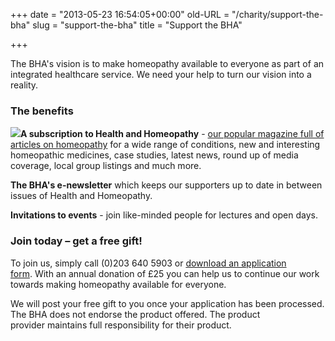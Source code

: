 +++
date = "2013-05-23 16:54:05+00:00"
old-URL = "/charity/support-the-bha"
slug = "support-the-bha"
title = "Support the BHA"

+++

The BHA's vision is to make homeopathy available to everyone as part of an integrated healthcare service. We need your help to turn our vision into a reality.

### The benefits

**![](https://res.cloudinary.com/homeopathyuk/v1557403245/bha/join-today.jpg)A subscription to Health and Homeopathy** - [our popular magazine full of articles on homeopathy](http://localhost/charity/how-we-can-help/health-and-homeopathy-magazine/) for a wide range of conditions, new and interesting homeopathic medicines, case studies, latest news, round up of media coverage, local group listings and much more.

**The BHA's e-newsletter** which keeps our supporters up to date in between issues of Health and Homeopathy.

**Invitations to events** - join like-minded people for lectures and open days.

### Join today – get a free gift!

To join us, simply call (0)203 640 5903 or [download an application form](https://res.cloudinary.com/homeopathyuk/v1557403245/bha/Become-a-friend-of-the-BHA.pdf). With an annual donation of £25 you can help us to continue our work towards making homeopathy available for everyone.

We will post your free gift to you once your application has been processed. The BHA does not endorse the product offered. The product provider maintains full responsibility for their product.

